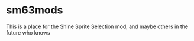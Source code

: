 # sm63mods
<p> This is a place for the Shine Sprite Selection mod, and maybe others in the future who knows </p>
